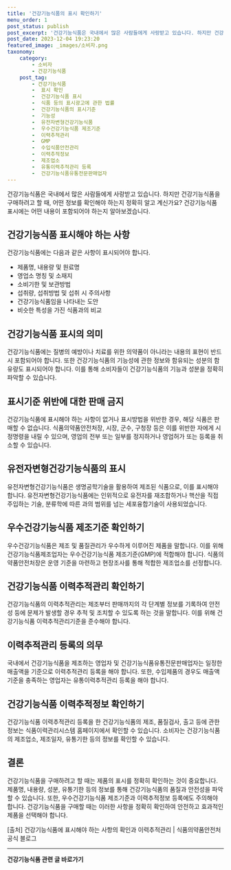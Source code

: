 ```yaml
---
title: '건강기능식품의 표시 확인하기'
menu_order: 1
post_status: publish
post_excerpt: '건강기능식품은 국내에서 많은 사람들에게 사랑받고 있습니다. 하지만 건강기능식품을 구매하려고 할 때, 어떤 정보를 확인해야 하는지 정확히 알고 계신가요  건강기능식품 표시에는 어떤 내용이 포함되어야 하는지 알아보겠습니다.'
post_date: 2023-12-04 19:23:20
featured_image: _images/소비자.png
taxonomy:
    category:
        - 소비자
        - 건강기능식품
    post_tag:
        - 건강기능식품
        -  표시 확인
        -  건강기능식품 표시
        -  식품 등의 표시광고에 관한 법률
        -  건강기능식품의 표시기준
        -  기능성
        -  유전자변형건강기능식품
        -  우수건강기능식품 제조기준
        -  이력추적관리
        -  GMP
        -  수입식품안전관리
        -  이력추적정보
        -  제조업소
        -  유통이력추적관리 등록
        -  건강기능식품유통전문판매업자
---
```



건강기능식품은 국내에서 많은 사람들에게 사랑받고 있습니다. 하지만 건강기능식품을 구매하려고 할 때, 어떤 정보를 확인해야 하는지 정확히 알고 계신가요? 건강기능식품 표시에는 어떤 내용이 포함되어야 하는지 알아보겠습니다.

## 건강기능식품 표시해야 하는 사항

건강기능식품에는 다음과 같은 사항이 표시되어야 합니다.

- 제품명, 내용량 및 원료명
- 영업소 명칭 및 소재지
- 소비기한 및 보관방법
- 섭취량, 섭취방법 및 섭취 시 주의사항
- 건강기능식품임을 나타내는 도안
- 비슷한 특성을 가진 식품과의 비교

## 건강기능식품 표시의 의미

건강기능식품에는 질병의 예방이나 치료를 위한 의약품이 아니라는 내용의 표현이 반드시 포함되어야 합니다. 또한 건강기능식품의 기능성에 관한 정보와 함유되는 성분의 함유량도 표시되어야 합니다. 이를 통해 소비자들이 건강기능식품의 기능과 성분을 정확히 파악할 수 있습니다.

## 표시기준 위반에 대한 판매 금지

건강기능식품에 표시해야 하는 사항이 없거나 표시방법을 위반한 경우, 해당 식품은 판매할 수 없습니다. 식품의약품안전처장, 시장, 군수, 구청장 등은 이를 위반한 자에게 시정명령을 내릴 수 있으며, 영업의 전부 또는 일부를 정지하거나 영업허가 또는 등록을 취소할 수 있습니다.

## 유전자변형건강기능식품의 표시

유전자변형건강기능식품은 생명공학기술을 활용하여 제조된 식품으로, 이를 표시해야 합니다. 유전자변형건강기능식품에는 인위적으로 유전자를 재조합하거나 핵산을 직접 주입하는 기술, 분류학에 따른 과의 범위를 넘는 세포융합기술이 사용되었습니다.

## 우수건강기능식품 제조기준 확인하기

우수건강기능식품은 제조 및 품질관리가 우수하게 이루어진 제품을 말합니다. 이를 위해 건강기능식품제조업자는 우수건강기능식품 제조기준(GMP)에 적합해야 합니다. 식품의약품안전처장은 운영 기준을 마련하고 현장조사를 통해 적합한 제조업소를 선정합니다.

## 건강기능식품 이력추적관리 확인하기

건강기능식품의 이력추적관리는 제조부터 판매까지의 각 단계별 정보를 기록하여 안전성 등에 문제가 발생할 경우 추적 및 조치할 수 있도록 하는 것을 말합니다. 이를 위해 건강기능식품 이력추적관리기준을 준수해야 합니다.

## 이력추적관리 등록의 의무

국내에서 건강기능식품을 제조하는 영업자 및 건강기능식품유통전문판매업자는 일정한 매출액을 기준으로 이력추적관리 등록을 해야 합니다. 또한, 수입제품의 경우도 매출액 기준을 충족하는 영업자는 유통이력추적관리 등록을 해야 합니다.

## 건강기능식품 이력추적정보 확인하기

건강기능식품 이력추적관리 등록을 한 건강기능식품의 제조, 품질검사, 출고 등에 관한 정보는 식품이력관리시스템 홈페이지에서 확인할 수 있습니다. 소비자는 건강기능식품의 제조업소, 제조일자, 유통기한 등의 정보를 확인할 수 있습니다.

## 결론

건강기능식품을 구매하려고 할 때는 제품의 표시를 정확히 확인하는 것이 중요합니다. 제품명, 내용량, 성분, 유통기한 등의 정보를 통해 건강기능식품의 품질과 안전성을 파악할 수 있습니다. 또한, 우수건강기능식품 제조기준과 이력추적정보 등록에도 주의해야 합니다. 건강기능식품을 구매할 때는 이러한 사항을 정확히 확인하여 안전하고 효과적인 제품을 선택해야 합니다.

[출처] 건강기능식품에 표시해야 하는 사항의 확인과 이력추적관리 | 식품의약품안전처 공식 블로그


<!-- wp:separator -->
<hr class="wp-block-separator has-alpha-channel-opacity"/>
<!-- /wp:separator -->

<!-- wp:group {"backgroundColor":"base","layout":{"type":"constrained"}} -->
<div class="wp-block-group has-base-background-color has-background"><!-- wp:paragraph {"align":"center","fontSize":"medium"} -->
<p class="has-text-align-center has-large-font-size"><strong>건강기능식품 관련 글 바로가기</strong></p>
<!-- /wp:paragraph -->


<!-- wp:latest-posts
{"categories":[{"id":30847,"count":19,"description":"","link":"https://uknowlaw.com/category/%ea%b1%b4%ea%b0%95%ea%b8%b0%eb%8a%a5%ec%8b%9d%ed%92%88/","name":"건강기능식품","slug":"건강기능식품","taxonomy":"category","parent":0,"meta":[],"_links":{"self":[{"href":"https://uknowlaw.com/wp-json/wp/v2/categories/30847"}],"collection":[{"href":"https://uknowlaw.com/wp-json/wp/v2/categories"}],"about":[{"href":"https://uknowlaw.com/wp-json/wp/v2/taxonomies/category"}],"wp:post_type":[{"href":"https://uknowlaw.com/wp-json/wp/v2/posts?categories=30847"}],"curies":[{"name":"wp","href":"https://api.w.org/{rel}","templated":true}]}}],"postsToShow":100,"excerptLength":28,"postLayout":"grid","columns":2,"featuredImageAlign":"left","featuredImageSizeSlug":"large","fontSize":"small"} /--></div>
<!-- /wp:group -->